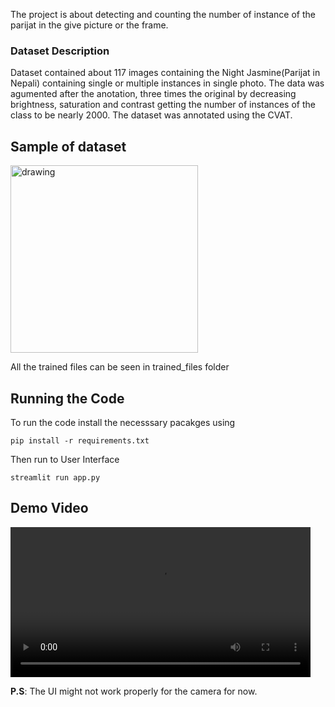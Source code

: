 The project is about detecting and counting the number of instance of the parijat in the give picture or the frame.

### Dataset Description

Dataset contained about 117 images containing the Night Jasmine(Parijat in Nepali) containing single or multiple instances in single photo. The data was agumented after the anotation, three times the original by decreasing brightness, saturation and contrast getting the number of instances of the class to be nearly 2000. The dataset was annotated using the CVAT. 

## Sample of dataset

<img src="dataset_sample.jpg" alt="drawing" width="300"/>

All the trained files can be seen in trained_files folder

## Running the Code
To run the code install the necesssary pacakges using 

` pip install -r requirements.txt ` 

Then run to User Interface 

`streamlit run app.py`

## Demo Video

<video width=auto height="240" controls>
  <source src="demo.mp4" type="video/mp4">
</video>

**P.S**: The UI might not work properly for the camera for now.